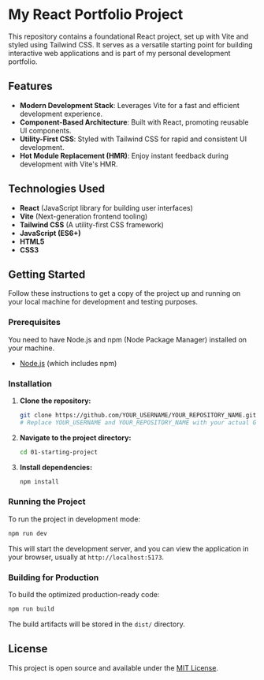# My React Portfolio Project

This repository contains a foundational React project, set up with Vite and styled using Tailwind CSS. It serves as a versatile starting point for building interactive web applications and is part of my personal development portfolio.

## Features

*   **Modern Development Stack**: Leverages Vite for a fast and efficient development experience.
*   **Component-Based Architecture**: Built with React, promoting reusable UI components.
*   **Utility-First CSS**: Styled with Tailwind CSS for rapid and consistent UI development.
*   **Hot Module Replacement (HMR)**: Enjoy instant feedback during development with Vite's HMR.

## Technologies Used

*   **React** (JavaScript library for building user interfaces)
*   **Vite** (Next-generation frontend tooling)
*   **Tailwind CSS** (A utility-first CSS framework)
*   **JavaScript (ES6+)**
*   **HTML5**
*   **CSS3**

## Getting Started

Follow these instructions to get a copy of the project up and running on your local machine for development and testing purposes.

### Prerequisites

You need to have Node.js and npm (Node Package Manager) installed on your machine.

*   [Node.js](https://nodejs.org/en/download/) (which includes npm)

### Installation

1.  **Clone the repository:**
    ```bash
    git clone https://github.com/YOUR_USERNAME/YOUR_REPOSITORY_NAME.git
    # Replace YOUR_USERNAME and YOUR_REPOSITORY_NAME with your actual GitHub details.
    ```
2.  **Navigate to the project directory:**
    ```bash
    cd 01-starting-project
    ```
3.  **Install dependencies:**
    ```bash
    npm install
    ```

### Running the Project

To run the project in development mode:

```bash
npm run dev
```

This will start the development server, and you can view the application in your browser, usually at `http://localhost:5173`.

### Building for Production

To build the optimized production-ready code:

```bash
npm run build
```

The build artifacts will be stored in the `dist/` directory.

## License

This project is open source and available under the [MIT License](https://opensource.org/licenses/MIT).
